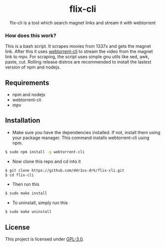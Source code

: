 <h1 align="center">flix-cli</h1>
<p align="center">flix-cli is a tool which search magnet links and stream it with webtorrent</p>

### How does this work?

This is a bash script. It scrapes movies from 1337x and gets the magnet link.
After this it uses [webtorrent-cli](https://github.com/webtorrent/webtorrent-cli) to stream the video from the magnet link to mpv.
For scraping, the script uses simple gnu utils like sed, awk, paste, cut. Rolling release distros are recommended to install the lastest version of npm and nodejs.

## Requirements

* npm and nodejs
* webtorrent-cli
* mpv

## Installation
* Make sure you have the dependencies installed. If not, install them using your package manager. This command installs webtorrent-cli using npm.
```sh
$ sudo npm install -g webtorrent-cli
```
* Now clone this repo and cd into it
```sh
$ git clone https://github.com/d4r1us-drk/flix-cli.git
$ cd flix-cli
```
* Then run this
```sh
$ sudo make install
```
* To uninstall, simply run this 
```sh
$ sudo make uninstall
```

## License
This project is licensed under [GPL-3.0](https://raw.githubusercontent.com/Illumina/licenses/master/gpl-3.0.txt).
